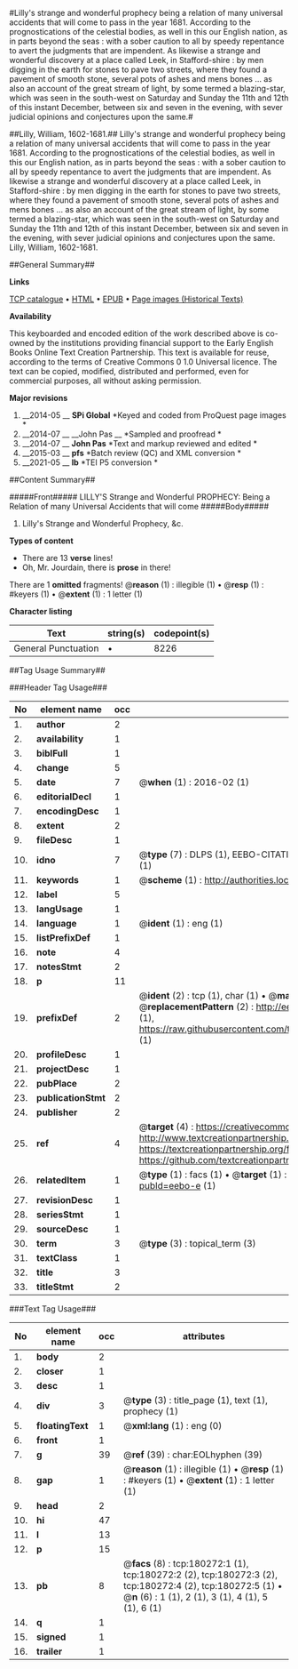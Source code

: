#Lilly's strange and wonderful prophecy being a relation of many universal accidents that will come to pass in the year 1681. According to the prognostications of the celestial bodies, as well in this our English nation, as in parts beyond the seas : with a sober caution to all by speedy repentance to avert the judgments that are impendent. As likewise a strange and wonderful discovery at a place called Leek, in Stafford-shire : by men digging in the earth for stones to pave two streets, where they found a pavement of smooth stone, several pots of ashes and mens bones ... as also an account of the great stream of light, by some termed a blazing-star, which was seen in the south-west on Saturday and Sunday the 11th and 12th of this instant December, between six and seven in the evening, with sever judicial opinions and conjectures upon the same.#

##Lilly, William, 1602-1681.##
Lilly's strange and wonderful prophecy being a relation of many universal accidents that will come to pass in the year 1681. According to the prognostications of the celestial bodies, as well in this our English nation, as in parts beyond the seas : with a sober caution to all by speedy repentance to avert the judgments that are impendent. As likewise a strange and wonderful discovery at a place called Leek, in Stafford-shire : by men digging in the earth for stones to pave two streets, where they found a pavement of smooth stone, several pots of ashes and mens bones ... as also an account of the great stream of light, by some termed a blazing-star, which was seen in the south-west on Saturday and Sunday the 11th and 12th of this instant December, between six and seven in the evening, with sever judicial opinions and conjectures upon the same.
Lilly, William, 1602-1681.

##General Summary##

**Links**

[TCP catalogue](http://www.ota.ox.ac.uk/tcp/)  • 
[HTML](http://tei.it.ox.ac.uk/tcp/Texts-HTML/free/B04/B04044.html)  • 
[EPUB](http://tei.it.ox.ac.uk/tcp/Texts-EPUB/free/B04/B04044.epub) • 
[Page images (Historical Texts)](https://historicaltexts.jisc.ac.uk/eebo-53981676e)

**Availability**

This keyboarded and encoded edition of the work described above is co-owned by the
    institutions providing financial support to the Early English Books Online Text Creation
    Partnership. This text is available for reuse, according to the terms of  Creative Commons 0 1.0 Universal
    licence. The text can be copied, modified, distributed and performed, even for commercial
    purposes, all without asking permission.

**Major revisions**

1. __2014-05 __ __SPi Global__ *Keyed and coded from ProQuest page images *
1. __2014-07 __ __John Pas __ *Sampled and proofread *
1. __2014-07 __ __John Pas__ *Text and markup reviewed and edited *
1. __2015-03 __ __pfs__ *Batch review (QC) and XML conversion *
1. __2021-05 __ __lb__ *TEI P5 conversion *

##Content Summary##

#####Front#####
LILLY'S Strange and Wonderful PROPHECY: Being a Relation of many Universal Accidents that will come 
#####Body#####

1. Lilly's Strange and Wonderful Prophecy, &c.

**Types of content**

  * There are 13 **verse** lines!
  * Oh, Mr. Jourdain, there is **prose** in there!

There are 1 **omitted** fragments! 
 @__reason__ (1) : illegible (1)  •  @__resp__ (1) : #keyers (1)  •  @__extent__ (1) : 1 letter (1)

**Character listing**


|Text|string(s)|codepoint(s)|
|---|---|---|
|General Punctuation|•|8226|

##Tag Usage Summary##

###Header Tag Usage###

|No|element name|occ|attributes|
|---|---|---|---|
|1.|__author__|2||
|2.|__availability__|1||
|3.|__biblFull__|1||
|4.|__change__|5||
|5.|__date__|7| @__when__ (1) : 2016-02 (1)|
|6.|__editorialDecl__|1||
|7.|__encodingDesc__|1||
|8.|__extent__|2||
|9.|__fileDesc__|1||
|10.|__idno__|7| @__type__ (7) : DLPS (1), EEBO-CITATION (1), VID (1), EEBO-PROQUEST (1), STC (2), OCLC (1)|
|11.|__keywords__|1| @__scheme__ (1) : http://authorities.loc.gov/ (1)|
|12.|__label__|5||
|13.|__langUsage__|1||
|14.|__language__|1| @__ident__ (1) : eng (1)|
|15.|__listPrefixDef__|1||
|16.|__note__|4||
|17.|__notesStmt__|2||
|18.|__p__|11||
|19.|__prefixDef__|2| @__ident__ (2) : tcp (1), char (1)  •  @__matchPattern__ (2) : ([0-9\-]+):([0-9IVX]+) (1), (.+) (1)  •  @__replacementPattern__ (2) : http://eebo.chadwyck.com/downloadtiff?vid=$1&page=$2 (1), https://raw.githubusercontent.com/textcreationpartnership/Texts/master/tcpchars.xml#$1 (1)|
|20.|__profileDesc__|1||
|21.|__projectDesc__|1||
|22.|__pubPlace__|2||
|23.|__publicationStmt__|2||
|24.|__publisher__|2||
|25.|__ref__|4| @__target__ (4) : https://creativecommons.org/publicdomain/zero/1.0/ (1), http://www.textcreationpartnership.org/docs/. (1), https://textcreationpartnership.org/faq/#faq05 (1), https://github.com/textcreationpartnership (1)|
|26.|__relatedItem__|1| @__type__ (1) : facs (1)  •  @__target__ (1) : https://data.historicaltexts.jisc.ac.uk/view?pubId=eebo-e (1)|
|27.|__revisionDesc__|1||
|28.|__seriesStmt__|1||
|29.|__sourceDesc__|1||
|30.|__term__|3| @__type__ (3) : topical_term (3)|
|31.|__textClass__|1||
|32.|__title__|3||
|33.|__titleStmt__|2||


###Text Tag Usage###

|No|element name|occ|attributes|
|---|---|---|---|
|1.|__body__|2||
|2.|__closer__|1||
|3.|__desc__|1||
|4.|__div__|3| @__type__ (3) : title_page (1), text (1), prophecy (1)|
|5.|__floatingText__|1| @__xml:lang__ (1) : eng (0)|
|6.|__front__|1||
|7.|__g__|39| @__ref__ (39) : char:EOLhyphen (39)|
|8.|__gap__|1| @__reason__ (1) : illegible (1)  •  @__resp__ (1) : #keyers (1)  •  @__extent__ (1) : 1 letter (1)|
|9.|__head__|2||
|10.|__hi__|47||
|11.|__l__|13||
|12.|__p__|15||
|13.|__pb__|8| @__facs__ (8) : tcp:180272:1 (1), tcp:180272:2 (2), tcp:180272:3 (2), tcp:180272:4 (2), tcp:180272:5 (1)  •  @__n__ (6) : 1 (1), 2 (1), 3 (1), 4 (1), 5 (1), 6 (1)|
|14.|__q__|1||
|15.|__signed__|1||
|16.|__trailer__|1||
